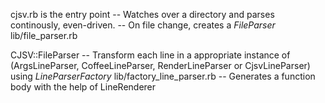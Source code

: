 cjsv.rb is the entry point
-- Watches over a directory and parses continously, even-driven.
-- On file change, creates a *FileParser* lib/file_parser.rb

CJSV::FileParser
-- Transform each line in a appropriate instance of (ArgsLineParser, CoffeeLineParser, RenderLineParser or CjsvLineParser)  using *LineParserFactory* lib/factory_line_parser.rb
-- Generates a function body with the help of LineRenderer